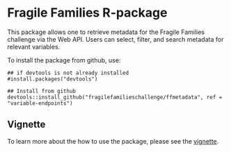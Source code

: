 # Fragile Families R-package

This package allows one to retrieve metadata for the Fragile Families challenge 
via the Web API.  Users can select, filter, and search metadata for relevant 
variables.

To install the package from github, use:

```{r}
## if devtools is not already installed
#install.packages("devtools")

## Install from github
devtools::install_github("fragilefamilieschallenge/ffmetadata", ref = "variable-endpoints")
```
## Vignette

To learn more about the how to use the package, please see the [vignette](https://fragilefamilieschallenge.github.io/ffmetadata/articles/APIUsage.html).
